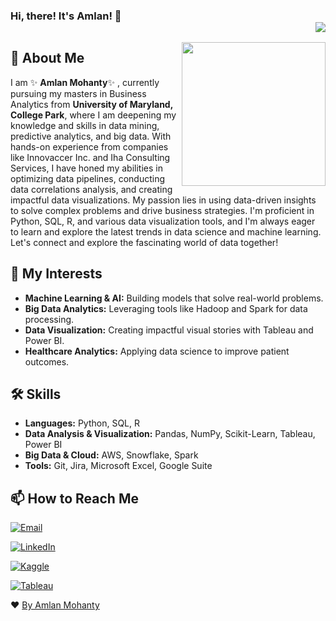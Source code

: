 ### Hi, there! It's Amlan! 👋    <div align = 'right'>![](https://komarev.com/ghpvc/?username=amlanmohanty1&color=yellow)</div>

<img align='right' src="https://media.giphy.com/media/M9gbBd9nbDrOTu1Mqx/giphy.gif" width="230">

## 🚀 About Me

I am ✨ **Amlan Mohanty**✨ , currently pursuing  my masters in Business Analytics from **University of Maryland, College Park**, where I am deepening my knowledge and skills in data mining, predictive analytics, and big data. With hands-on experience from companies like Innovaccer Inc. and Iha Consulting Services, I have honed my abilities in optimizing data pipelines, conducting data correlations analysis, and creating impactful data visualizations. My passion lies in using data-driven insights to solve complex problems and drive business strategies. I'm proficient in Python, SQL, R, and various data visualization tools, and I'm always eager to learn and explore the latest trends in data science and machine learning. Let's connect and explore the fascinating world of data together!

## 🔭 My Interests

- **Machine Learning & AI:** Building models that solve real-world problems.
- **Big Data Analytics:** Leveraging tools like Hadoop and Spark for data processing.
- **Data Visualization:** Creating impactful visual stories with Tableau and Power BI.
- **Healthcare Analytics:** Applying data science to improve patient outcomes.

## 🛠 Skills

- **Languages:** Python, SQL, R
- **Data Analysis & Visualization:** Pandas, NumPy, Scikit-Learn, Tableau, Power BI
- **Big Data & Cloud:** AWS, Snowflake, Spark
- **Tools:** Git, Jira, Microsoft Excel, Google Suite

<!-- - 💼 I’m currently pursuing my masters in Business Analytics from University of Maryland, College Park.
- 🌱 I’m currently learning and sharpening my skills in Machine Learning and Data Science.
- 🔭 I’m looking for full time opportunity to showcase my work and contribute to the organization.
- 🥅 Goals: Contribute more to Open Source projects.                                           
<!--<p align= "center"><img src="https://github-readme-stats.vercel.app/api?username=amlanmohanty1&show_icons=true"></p>-->
<!--
<br><br>
<br>
-->

<!--<img src="https://spectrapackautomation.com/img/contactme.gif" /> -->
## 📫 How to Reach Me

[![Email](https://img.shields.io/badge/Email-amlan@umd.edu-red?style=flat&logo=gmail&logoColor=white)](mailto:amlan@umd.edu) 

[![LinkedIn](https://img.shields.io/badge/LinkedIn-amlanmohanty1-blue?style=flat&logo=linkedin)](https://www.linkedin.com/in/amlanmohanty1/) 

[![Kaggle](https://img.shields.io/badge/Kaggle-amlanmohanty-skyblue?style=flat&logo=kaggle&logoColor=white)](https://www.kaggle.com/amlanmohanty1) 

[![Tableau](https://img.shields.io/badge/Tableau-amlanmohanty-orange?style=flat&logo=tableau&logoColor=white)](https://public.tableau.com/app/profile/amlan.mohanty8190/vizzes)


<!--
  
-  Linkedin : https://www.linkedin.com/in/amlan-mohanty-2869491a4/
-  Email  : mohanty.amlan1400@gmail.com
-  Kaggle : https://www.kaggle.com/amlanmohanty1
-  Medium : https://amlanmohanty1.medium.com/
-->


❤ [By Amlan Mohanty](https://github.com/amlanmohanty1/)
